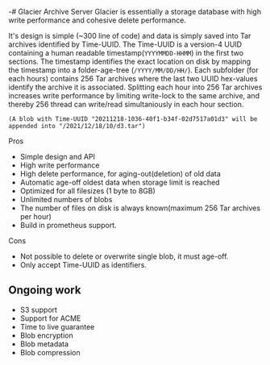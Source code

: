 -# Glacier Archive Server 
Glacier is essentially a storage database with high write performance and cohesive delete performance.  
  
It's design is simple (~300 line of code) and data is simply saved into Tar archives identified by Time-UUID. The Time-UUID is a version-4 UUID containing a human readable timestamp(`YYYYMMDD-HHMM`) in the first two sections. The timestamp identifies the exact location on disk by mapping the timestamp into a folder-age-tree (`/YYYY/MM/DD/HH/`). Each subfolder (for each hours) contains 256 Tar archives where the last two UUID hex-values identify the archive it is associated. Splitting each hour into 256 Tar archives increases write performance by limiting write-lock to the same archive, and thereby 256 thread can write/read simultaniously in each hour section. 

`(A blob with Time-UUID "20211218-1036-40f1-b34f-02d7517a01d3" will be appended into "/2021/12/18/10/d3.tar")`


Pros
- Simple design and API
- High write performance
- High delete performance, for aging-out(deletion) of old data
- Automatic age-off oldest data when storage limit is reached
- Optimized for all filesizes (1 byte to 8GB)
- Unlimited numbers of blobs
- The number of files on disk is always known(maximum 256 Tar archives per hour)
- Build in prometheus support.

Cons
- Not possible to delete or overwrite single blob, it must age-off.
- Only accept Time-UUID as identifiers.

## Ongoing work
- S3 support
- Support for ACME
- Time to live guarantee
- Blob encryption
- Blob metadata
- Blob compression
